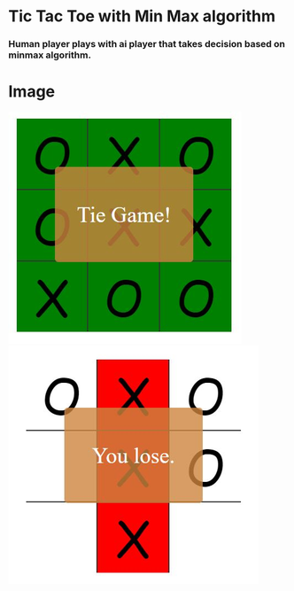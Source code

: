 # Tic Tac Toe  with Min Max algorithm
### Human player plays with ai player that takes decision based on minmax algorithm.
# Image
![](tieGame_image.JPG)
![](youlose_image.JPG)
